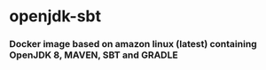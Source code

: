 # openjdk-sbt

### Docker image based on amazon linux (latest) containing OpenJDK 8, MAVEN, SBT and GRADLE
  
